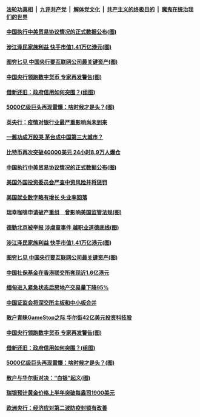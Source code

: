 

####  [法轮功真相](../../../../basic/blob/master/README.md?t=02070631) &nbsp;|&nbsp; [九评共产党](../../../../9ping.md/blob/master/README.md?t=02070631) &nbsp;|&nbsp; [解体党文化](../../../../jtdwh.md/blob/master/README.md?t=02070631)  &nbsp;|&nbsp; [共产主义的终极目的](../../../../gczydzjmd.md/blob/master/README.md?t=02070631) &nbsp;|&nbsp; [魔鬼在统治我们的世界](../../../../mgztzwmdsj.md/blob/master/README.md?t=02070631) 

#### [中国执行中美贸易协议情况的正式数据公布(图)](../pages/p5/961682.md?t=02070631) 

#### [涉江泽民家族利益 快手市值1.41万亿港元(图)](../pages/p5/961620.md?t=02070631) 

#### [图穷匕见 中国央行要互联网公司最关键资产(图)](../pages/p5/961590.md?t=02070631) 

#### [中国央行领跑数字货币 专家再发警告(图)](../pages/p5/961557.md?t=02070631) 

#### [借新还旧：政府信用如何突围？(组图)](../pages/p5/961501.md?t=02070631) 

#### [5000亿级巨头再现雷爆：啥时候才是头？(图)](../pages/p5/961507.md?t=02070631) 

#### [英央行：疫情对银行业最严重影响尚未到来](../pages/p5/961697.md?t=02070631) 

#### [一酱功成万股哭 茅台成中国第三大城市？](../pages/p5/961687.md?t=02070631) 

#### [比特币再次突破40000美元 24小时8.9万人爆仓](../pages/p5/961683.md?t=02070631) 

#### [中国执行中美贸易协议情况的正式数据公布(图)](../pages/p5/961682.md?t=02070631) 

#### [美国外国投资委员会严查中资风险并将惩罚](../pages/p5/961677.md?t=02070631) 

#### [美国就业数字略有增长 失业率回落](../pages/p5/961675.md?t=02070631) 

#### [瑞幸咖啡申请破产重组　曾影响美国监管法规(图)](../pages/p5/961596.md?t=02070631) 

#### [德勤北京被举报 涉虐童事件 越职业道德底线(图)](../pages/p5/961630.md?t=02070631) 

#### [涉江泽民家族利益 快手市值1.41万亿港元(图)](../pages/p5/961620.md?t=02070631) 

#### [图穷匕见 中国央行要互联网公司最关键资产(图)](../pages/p5/961590.md?t=02070631) 

#### [中国社保基金在香港联交所套现近1.6亿港元](../pages/p5/961591.md?t=02070631) 

#### [缅甸进入紧急状态后房地产交易量下降95%](../pages/p5/961567.md?t=02070631) 

#### [中国证监会将深交所主板和中小板合并](../pages/p5/961566.md?t=02070631) 

#### [散户青睐GameStop之际 华尔街42亿美元投资科技股](../pages/p5/961563.md?t=02070631) 

#### [中国央行领跑数字货币 专家再发警告(图)](../pages/p5/961557.md?t=02070631) 

#### [借新还旧：政府信用如何突围？(组图)](../pages/p5/961501.md?t=02070631) 

#### [5000亿级巨头再现雷爆：啥时候才是头？(图)](../pages/p5/961507.md?t=02070631) 

#### [散户与华尔街对决：“白银”起义(图)](../pages/p5/961498.md?t=02070631) 

#### [瑞银预计黄金价格上半年突破每盎司1900美元](../pages/p5/961483.md?t=02070631) 

#### [欧洲央行：经济应对第二波防疫封锁有改善](../pages/p5/961482.md?t=02070631) 

